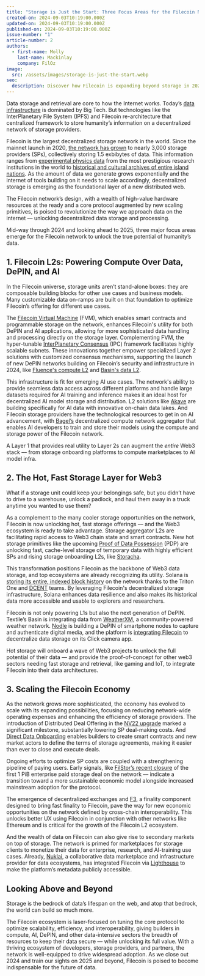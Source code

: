 ```yaml
---
title: "Storage is Just the Start: Three Focus Areas for the Filecoin Network in 2024"
created-on: 2024-09-03T10:19:00.000Z
updated-on: 2024-09-03T10:19:00.000Z
published-on: 2024-09-03T10:19:00.000Z
issue-number: "1"
article-number: 2
authors:
  - first-name: Molly
    last-name: Mackinlay
    company: FilOz
image:
  src: /assets/images/storage-is-just-the-start.webp
seo:
  description: Discover how Filecoin is expanding beyond storage in 2024 with innovations in AI, DePIN, hot storage, and economic scaling, driving adoption and shaping the future of decentralized data infrastructure.
---
```


Data storage and retrieval are core to how the Internet works. Today’s [data infrastructure](https://www.pcmag.com/news/four-companies-control-67-of-the-worlds-cloud-infrastructure) is dominated by Big Tech. But technologies like the InterPlanetary File System (IPFS) and Filecoin re-architecture that centralized framework to store humanity’s information on a decentralized network of storage providers.

Filecoin is the largest decentralized storage network in the world. Since the mainnet launch in 2020, [the network has grown](https://dashboard.starboard.ventures/dashboard) to nearly 3,000 storage providers (SPs), collectively storing 1.5 exbibytes of data. This information ranges from [experimental physics data](https://sealstorage.io/atlascern/) from the most prestigious research institutions in the world to [historical and cultural archives of entire island nations](https://blog.archive.org/2024/04/08/aruba-launches-digital-heritage-portal-preserving-its-history-and-culture-for-global-access/). As the amount of data we generate grows exponentially and the internet of tools building on it needs to scale accordingly, decentralized storage is emerging as the foundational layer of a new distributed web.

The Filecoin network’s design, with a wealth of high-value hardware resources at the ready and a core protocol augmented by new scaling primitives, is poised to revolutionize the way we approach data on the internet –– unlocking decentralized data storage and processing.

Mid-way through 2024 and looking ahead to 2025, three major focus areas emerge for the Filecoin network to unlock the true potential of humanity’s data.

## 1. Filecoin L2s: Powering Compute Over Data, DePIN, and AI

In the Filecoin universe, storage units aren’t stand-alone boxes: they are composable building blocks for other use cases and business models. Many customizable data on-ramps are built on that foundation to optimize Filecoin’s offering for different use cases.

The [Filecoin Virtual Machine](https://fvm.filecoin.io/) (FVM), which enables smart contracts and programmable storage on the network, enhances Filecoin's utility for both DePIN and AI applications, allowing for more sophisticated data handling and processing directly on the storage layer. Complementing FVM, the hyper-tunable [InterPlanetary Consensus](https://docs.ipc.space/) (IPC) framework facilitates highly scalable subnets. These innovations together empower specialized Layer 2 solutions with customized consensus mechanisms, supporting the launch of new DePIN networks building on Filecoin’s security and infrastructure in 2024, like [Fluence's compute L2](https://filecoin.io/blog/posts/interplanetary-consensus-fluence-power-the-future-of-cloudless-computing/) and [Basin's data L2](https://basin.textile.io/).

This infrastructure is fit for emerging AI use cases. The network's ability to provide seamless data access across different platforms and handle large datasets required for AI training and inference makes it an ideal host for decentralized AI model storage and distribution. L2 solutions like [Akave](https://akave.ai/) are building specifically for AI data with innovative on-chain data lakes. And Filecoin storage providers have the technological resources to get in on AI advancement, with [Bagel’s](https://www.bagel.net/) decentralized compute network aggregator that enables AI developers to train and store their models using the compute and storage power of the Filecoin network.

A Layer 1 that provides real utility to Layer 2s can augment the _entire_ Web3 stack –– from storage onboarding platforms to compute marketplaces to AI model infra.

## 2. The Hot, Fast Storage Layer for Web3

What if a storage unit could keep your belongings safe, but you didn’t have to drive to a warehouse, unlock a padlock, and haul them away in a truck anytime you wanted to use them?

As a complement to the many cooler storage opportunities on the network, Filecoin is now unlocking hot, fast storage offerings –– and the Web3 ecosystem is ready to take advantage. Storage aggregator L2s are facilitating rapid access to Web3 chain state and smart contracts. New hot storage primitives like the upcoming [Proof of Data Possession](https://github.com/filecoin-project/FIPs/discussions/1009) (PDP) are unlocking fast, cache-level storage of temporary data with highly efficient SPs and rising storage onboarding L2s, like [Storacha](https://storacha.network/).

This transformation positions Filecoin as the backbone of Web3 data storage, and top ecosystems are already recognizing its utility. Solana is [storing its entire, indexed block history](https://x.com/Filecoin/status/1758543063767491031) on the network thanks to the Triton One and [DCENT](https://dcent.nl/) teams. By leveraging Filecoin's decentralized storage infrastructure, Solana enhances data resilience and also makes its historical data more accessible and usable to explorers and researchers.

Filecoin is not only powering L1s but also the next generation of DePIN. Textile’s Basin is integrating data from [WeatherXM](https://weatherxm.com/), a community-powered weather network. [Nodle](https://www.nodle.com/) is building a DePIN of smartphone nodes to capture and authenticate digital media, and the platform is [integrating Filecoin](https://mirror.xyz/nodle.eth/8IXVebrWIBRfUSEFb4oBtKY2Bx2rYxhX8hea_uzg7AE) to decentralize data storage on its Click camera app.

Hot storage will onboard a wave of Web3 projects to unlock the full potential of their data –– and provide the proof-of-concept for other web3 sectors needing fast storage and retrieval, like gaming and IoT, to integrate Filecoin into their data architectures.

## 3. Scaling the Filecoin Economy

As the network grows more sophisticated, the economy has evolved to scale with its expanding possibilities, focusing on reducing network-wide operating expenses and enhancing the efficiency of storage providers. The introduction of Distributed Deal Offering in the [NV22 upgrade](/blog/announcing-the-filecoin-nv22-dragon-upgrade-a-leap-forward-in-network-efficiency-and-flexibility) marked a significant milestone, substantially lowering SP deal-making costs. And [Direct Data Onboarding](https://github.com/filecoin-project/FIPs/discussions/730) enables builders to create smart contracts and new market actors to define the terms of storage agreements, making it easier than ever to close and execute deals.

Ongoing efforts to optimize SP costs are coupled with a strengthening pipeline of paying users. Early signals, like [FilStor’s recent closure](https://destor.com/resources/news/decentralized-storage-marketplace-launch-intuizi-partnership) of the first 1 PiB enterprise paid storage deal on the network –– indicate a transition toward a more sustainable economic model alongside increased mainstream adoption for the protocol.

The emergence of decentralized exchanges and [F3](https://medium.com/@filoz/filecoins-nv23-waffle-upgrade-faster-smarter-and-more-dapp-developer-friendly-9e0aeb60d2df), a finality component designed to bring fast finality to Filecoin, pave the way for new economic opportunities on the network defined by cross-chain interoperability. This unlocks better UX using Filecoin in conjunction with other networks like Ethereum and is critical for the growth of the Filecoin L2 ecosystem.

And the wealth of data on Filecoin can also give rise to secondary markets on top of storage. The network is primed for marketplaces for storage clients to monetize their data for enterprise, research, and AI-training use cases. Already, [Nuklai](https://www.nukl.ai/), a collaborative data marketplace and infrastructure provider for data ecosystems, has integrated Filecoin via [Lighthouse](https://www.lighthouse.storage/) to make the platform’s metadata publicly accessible.

## **Looking Above and Beyond**

Storage is the bedrock of data’s lifespan on the web, and atop that bedrock, the world can build so much more.

The Filecoin ecosystem is laser-focused on tuning the core protocol to optimize scalability, efficiency, and interoperability, giving builders in compute, AI, DePIN, and other data-intensive sectors the breadth of resources to keep their data secure –– while unlocking its full value. With a thriving ecosystem of developers, storage providers, and partners, the network is well-equipped to drive widespread adoption. As we close out 2024 and train our sights on 2025 and beyond, Filecoin is poised to become indispensable for the future of data.
